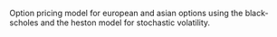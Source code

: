 Option pricing model for european and asian options using the black-scholes and the heston model for stochastic volatility.
